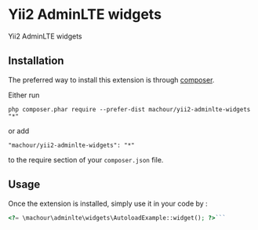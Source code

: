 Yii2 AdminLTE widgets
=====================
Yii2 AdminLTE widgets

Installation
------------

The preferred way to install this extension is through [composer](http://getcomposer.org/download/).

Either run

```
php composer.phar require --prefer-dist machour/yii2-adminlte-widgets "*"
```

or add

```
"machour/yii2-adminlte-widgets": "*"
```

to the require section of your `composer.json` file.


Usage
-----

Once the extension is installed, simply use it in your code by  :

```php
<?= \machour\adminlte\widgets\AutoloadExample::widget(); ?>```
